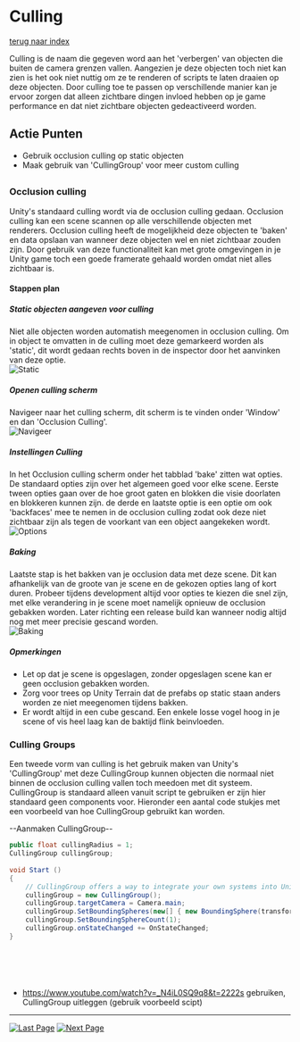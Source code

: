 # Culling
[terug naar index](/Index.md#unity-settings)  

Culling is de naam die gegeven word aan het 'verbergen' van objecten die buiten de camera grenzen vallen. Aangezien je deze objecten toch niet kan zien 
is het ook niet nuttig om ze te renderen of scripts te laten draaien op deze objecten. Door culling toe te passen op verschillende manier kan je ervoor 
zorgen dat alleen zichtbare dingen invloed hebben op je game performance en dat niet zichtbare objecten gedeactiveerd worden.  

## Actie Punten
* Gebruik occlusion culling op static objecten
* Maak gebruik van 'CullingGroup' voor meer custom culling
##  

### Occlusion culling 

Unity's standaard culling wordt via de occlusion culling gedaan. Occlusion culling kan een scene scannen op alle verschillende objecten met renderers. 
Occlusion culling heeft de mogelijkheid deze objecten te 'baken' en data opslaan van wanneer deze objecten wel en niet zichtbaar zouden zijn. Door gebruik 
van deze functionaliteit kan met grote omgevingen in je Unity game toch een goede framerate gehaald worden omdat niet alles zichtbaar is.  

#### Stappen plan

##### Static objecten aangeven voor culling

Niet alle objecten worden automatish meegenomen in occlusion culling. Om in object te omvatten in de culling moet deze gemarkeerd worden als 'static', dit 
wordt gedaan rechts boven in de inspector door het aanvinken van deze optie.  
![Static](https://i.imgur.com/QApiwLq.png)  

##### Openen culling scherm

Navigeer naar het culling scherm, dit scherm is te vinden onder 'Window' en dan 'Occlusion Culling'.  
![Navigeer](https://i.imgur.com/2cBKgVS.png)  

##### Instellingen Culling
In het Occlusion culling scherm onder het tabblad 'bake' zitten wat opties. De standaard opties zijn over het algemeen goed voor elke scene. Eerste tween opties 
gaan over de hoe groot gaten en blokken die visie doorlaten en blokkeren kunnen zijn. de derde en laatste optie is een optie om ook 'backfaces' mee te nemen in 
de occlusion culling zodat ook deze niet zichtbaar zijn als tegen de voorkant van een object aangekeken wordt.  
![Options](https://i.imgur.com/2yCFVch.png)  

##### Baking

Laatste stap is het bakken van je occlusion data met deze scene. Dit kan afhankelijk van de groote van je scene en de gekozen opties lang of kort duren. 
Probeer tijdens development altijd voor opties te kiezen die snel zijn, met elke verandering in je scene moet namelijk opnieuw de occlusion gebakken worden. 
Later richting een release build kan wanneer nodig altijd nog met meer precisie gescand worden.  
![Baking](https://i.imgur.com/olPigIT.png)  

##### Opmerkingen

* Let op dat je scene is opgeslagen, zonder opgeslagen scene kan er geen occlusion gebakken worden.
* Zorg voor trees op Unity Terrain dat de prefabs op static staan anders worden ze niet meegenomen tijdens bakken.
* Er wordt altijd in een cube gescand. Een enkele losse vogel hoog in je scene of vis heel laag kan de baktijd flink beinvloeden.  

### Culling Groups

Een tweede vorm van culling is het gebruik maken van Unity's 'CullingGroup' met deze CullingGroup kunnen objecten die normaal niet binnen de occlusion 
culling vallen toch meedoen met dit systeem. CullingGroup is standaard alleen vanuit script te gebruiken er zijn hier standaard geen components voor. 
Hieronder een aantal code stukjes met een voorbeeld van hoe CullingGroup gebruikt kan worden.  

--Aanmaken CullingGroup--
```C#
public float cullingRadius = 1;
CullingGroup cullingGroup;
	
void Start ()
{
	// CullingGroup offers a way to integrate your own systems into Unity’s culling and LOD pipeline.
	cullingGroup = new CullingGroup();
	cullingGroup.targetCamera = Camera.main;
	cullingGroup.SetBoundingSpheres(new[] { new BoundingSphere(transform.position, cullingRadius) });
	cullingGroup.SetBoundingSphereCount(1);
	cullingGroup.onStateChanged += OnStateChanged;
}
```
```C#

```
```C#

```
```C#

```
```C#

```
```C#

```

* https://www.youtube.com/watch?v=_N4iL0SQ9q8&t=2222s gebruiken, CullingGroup uitleggen (gebruik voorbeeld scipt)
---
[![Last Page](https://i.imgur.com/Wr11iwl.png)](/UnitySettings/Textures.md) [![Next Page](https://i.imgur.com/nHLTAf1.png)](/UnitySettings/Audio.md)